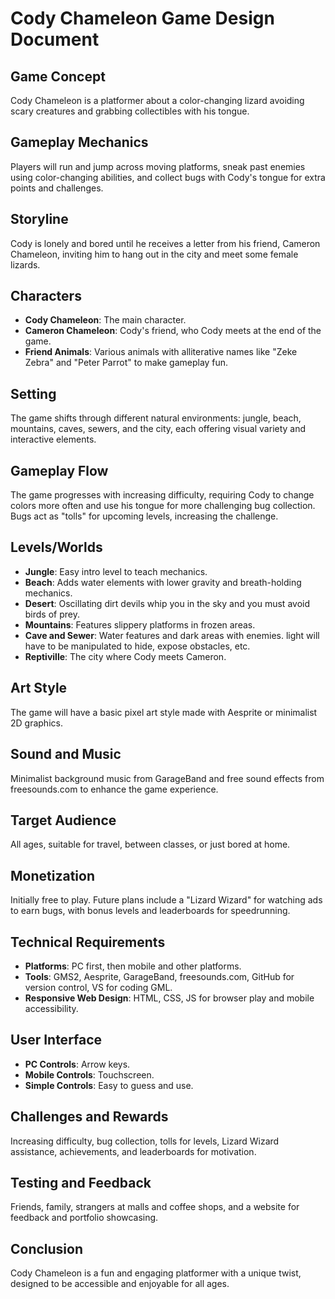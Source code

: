 # Cody Chameleon Game Design Document

## Game Concept

Cody Chameleon is a platformer about a color-changing lizard avoiding scary creatures and grabbing collectibles with his tongue.

## Gameplay Mechanics

Players will run and jump across moving platforms, sneak past enemies using color-changing abilities, and collect bugs with Cody's tongue for extra points and challenges.

## Storyline

Cody is lonely and bored until he receives a letter from his friend, Cameron Chameleon, inviting him to hang out in the city and meet some female lizards.

## Characters

- **Cody Chameleon**: The main character.
- **Cameron Chameleon**: Cody's friend, who Cody meets at the end of the game.
- **Friend Animals**: Various animals with alliterative names like "Zeke Zebra" and "Peter Parrot" to make gameplay fun.

## Setting

The game shifts through different natural environments: jungle, beach, mountains, caves, sewers, and the city, each offering visual variety and interactive elements.

## Gameplay Flow

The game progresses with increasing difficulty, requiring Cody to change colors more often and use his tongue for more challenging bug collection. Bugs act as "tolls" for upcoming levels, increasing the challenge.

## Levels/Worlds

- **Jungle**: Easy intro level to teach mechanics.
- **Beach**: Adds water elements with lower gravity and breath-holding mechanics.
- **Desert**: Oscillating dirt devils whip you in the sky and you must avoid birds of prey.
- **Mountains**: Features slippery platforms in frozen areas.
- **Cave and Sewer**: Water features and dark areas with enemies. light will have to be manipulated to hide, expose obstacles, etc.
- **Reptiville**: The city where Cody meets Cameron.

## Art Style

The game will have a basic pixel art style made with Aesprite or minimalist 2D graphics.

## Sound and Music

Minimalist background music from GarageBand and free sound effects from freesounds.com to enhance the game experience.

## Target Audience

All ages, suitable for travel, between classes, or just bored at home.

## Monetization

Initially free to play. Future plans include a "Lizard Wizard" for watching ads to earn bugs, with bonus levels and leaderboards for speedrunning.

## Technical Requirements

- **Platforms**: PC first, then mobile and other platforms.
- **Tools**: GMS2, Aesprite, GarageBand, freesounds.com, GitHub for version control, VS for coding GML.
- **Responsive Web Design**: HTML, CSS, JS for browser play and mobile accessibility.

## User Interface

- **PC Controls**: Arrow keys.
- **Mobile Controls**: Touchscreen.
- **Simple Controls**: Easy to guess and use.

## Challenges and Rewards

Increasing difficulty, bug collection, tolls for levels, Lizard Wizard assistance, achievements, and leaderboards for motivation.

## Testing and Feedback

Friends, family, strangers at malls and coffee shops, and a website for feedback and portfolio showcasing.

## Conclusion

Cody Chameleon is a fun and engaging platformer with a unique twist, designed to be accessible and enjoyable for all ages.
